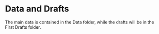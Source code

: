 # Data and Drafts

The main data is contained in the Data folder, while the drafts will be in the First Drafts folder.
